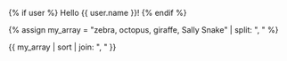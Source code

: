 {% if user %}
  Hello {{ user.name }}!
{% endif %}



{% assign my_array = "zebra, octopus, giraffe, Sally Snake" | split: ", " %}

{{ my_array | sort | join: ", " }}
